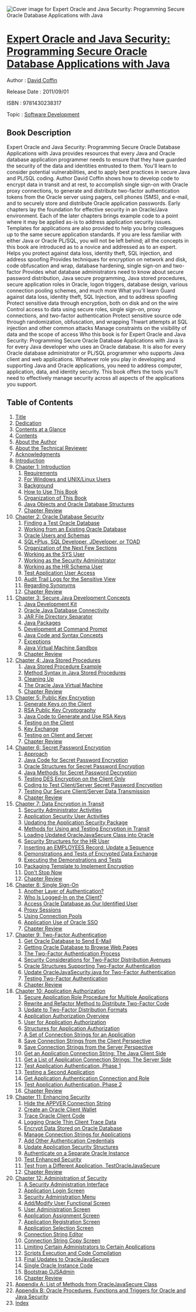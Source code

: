 ![Cover image for Expert Oracle and Java Security: Programming Secure Oracle Database Applications with Java](https://imgdetail.ebookreading.net/cover/cover/software_development/EB9781430238317.jpg)

[Expert Oracle and Java Security: Programming Secure Oracle Database Applications with Java](https://ebookreading.net/view/book/Expert+Oracle+and+Java+Security%3A+Programming+Secure+Oracle+Database+Applications+with+Java-EB9781430238317_1.html "Expert Oracle and Java Security: Programming Secure Oracle Database Applications with Java")
====================================================================================================================

Author : [David Coffin](https://ebookreading.net/search/author/David+Coffin)

Release Date : 2011/09/01

ISBN : 9781430238317

Topic : [Software Development](https://ebookreading.net/search/category/software-development)

Book Description
-----------------

Expert Oracle and Java Security: Programming Secure Oracle Database Applications with Java provides resources that every Java and Oracle database application programmer needs to ensure that they have guarded the security of the data and identities entrusted to them. You'll learn to consider potential vulnerabilities, and to apply best practices in secure Java and PL/SQL coding. Author David Coffin shows how to develop code to encrypt data in transit and at rest, to accomplish single sign-on with Oracle proxy connections, to generate and distribute two-factor authentication tokens from the Oracle server using pagers, cell phones (SMS), and e-mail, and to securely store and distribute Oracle application passwords.
Early chapters lay the foundation for effective security in an Oracle/Java environment. Each of the later chapters brings example code to a point where it may be applied as-is to address application security issues. Templates for applications are also provided to help you bring colleagues up to the same secure application standards. If you are less familiar with either Java or Oracle PL/SQL, you will not be left behind; all the concepts in this book are introduced as to a novice and addressed as to an expert.
Helps you protect against data loss, identity theft, SQL injection, and address spoofing
Provides techniques for encryption on network and disk, code obfuscation and wrap, database hardening, single sign-on and two-factor
Provides what database administrators need to know about secure password distribution, Java secure programming, Java stored procedures, secure application roles in Oracle, logon triggers, database design, various connection pooling schemes, and much more
What you'll learn
Guard against data loss, identity theft, SQL Injection, and to address spoofing
Protect sensitive data through encryption, both on disk and on the wire
Control access to data using secure roles, single sign-on, proxy connections, and two-factor authentication
Protect sensitive source ode through randomization, obfuscation, and wrapping
Thwart attempts at SQL injection and other common attacks
Manage constraints on the visibility of data and the scope of access
Who this book is for
Expert Oracle and Java Security: Programming Secure Oracle Database Applications with Java is for every Java developer who uses an Oracle database. It is also for every Oracle database administrator or PL/SQL programmer who supports Java client and web applications. Whatever role you play in developing and supporting Java and Oracle applications, you need to address computer, application, data, and identity security. This book offers the tools you'll need to effectively manage security across all aspects of the applications you support.
              
Table of Contents
-----------------

1. [Title](https://ebookreading.net/view/book/Expert+Oracle+and+Java+Security%3A+Programming+Secure+Oracle+Database+Applications+with+Java-EB9781430238317_2.html)
1. [Dedication](https://ebookreading.net/view/book/Expert+Oracle+and+Java+Security%3A+Programming+Secure+Oracle+Database+Applications+with+Java-EB9781430238317_3.html)
1. [Contents at a Glance](https://ebookreading.net/view/book/Expert+Oracle+and+Java+Security%3A+Programming+Secure+Oracle+Database+Applications+with+Java-EB9781430238317_4.html#contents_at_a_glanc)
1. [Contents](https://ebookreading.net/view/book/Expert+Oracle+and+Java+Security%3A+Programming+Secure+Oracle+Database+Applications+with+Java-EB9781430238317_5.html#contents_Contents)
1. [About the Author](https://ebookreading.net/view/book/Expert+Oracle+and+Java+Security%3A+Programming+Secure+Oracle+Database+Applications+with+Java-EB9781430238317_6.html#abouttheauthor_Abou)
1. [About the Technical Reviewer](https://ebookreading.net/view/book/Expert+Oracle+and+Java+Security%3A+Programming+Secure+Oracle+Database+Applications+with+Java-EB9781430238317_7.html#aboutthetechnicalre)
1. [Acknowledgments](https://ebookreading.net/view/book/Expert+Oracle+and+Java+Security%3A+Programming+Secure+Oracle+Database+Applications+with+Java-EB9781430238317_8.html#acknowledgments_Ack)
1. [Introduction](https://ebookreading.net/view/book/Expert+Oracle+and+Java+Security%3A+Programming+Secure+Oracle+Database+Applications+with+Java-EB9781430238317_9.html#introduction_Introd)
1. [Chapter 1: Introduction](https://ebookreading.net/view/book/Expert+Oracle+and+Java+Security%3A+Programming+Secure+Oracle+Database+Applications+with+Java-EB9781430238317_10.html#ch1)
    1. [Requirements](https://ebookreading.net/view/book/Expert+Oracle+and+Java+Security%3A+Programming+Secure+Oracle+Database+Applications+with+Java-EB9781430238317_11.html#requirements)
    1. [For Windows and UNIX/Linux Users](https://ebookreading.net/view/book/Expert+Oracle+and+Java+Security%3A+Programming+Secure+Oracle+Database+Applications+with+Java-EB9781430238317_12.html#for_windows_and_uni)
    1. [Background](https://ebookreading.net/view/book/Expert+Oracle+and+Java+Security%3A+Programming+Secure+Oracle+Database+Applications+with+Java-EB9781430238317_13.html#background)
    1. [How to Use This Book](https://ebookreading.net/view/book/Expert+Oracle+and+Java+Security%3A+Programming+Secure+Oracle+Database+Applications+with+Java-EB9781430238317_14.html#how_to_use_this_boo)
    1. [Organization of This Book](https://ebookreading.net/view/book/Expert+Oracle+and+Java+Security%3A+Programming+Secure+Oracle+Database+Applications+with+Java-EB9781430238317_15.html#organization_of_thi)
    1. [Java Objects and Oracle Database Structures](https://ebookreading.net/view/book/Expert+Oracle+and+Java+Security%3A+Programming+Secure+Oracle+Database+Applications+with+Java-EB9781430238317_16.html#java_objects_and_or)
    1. [Chapter Review](https://ebookreading.net/view/book/Expert+Oracle+and+Java+Security%3A+Programming+Secure+Oracle+Database+Applications+with+Java-EB9781430238317_17.html#chapter_review)
1. [Chapter 2: Oracle Database Security](https://ebookreading.net/view/book/Expert+Oracle+and+Java+Security%3A+Programming+Secure+Oracle+Database+Applications+with+Java-EB9781430238317_18.html#ch2)
    1. [Finding a Test Oracle Database](https://ebookreading.net/view/book/Expert+Oracle+and+Java+Security%3A+Programming+Secure+Oracle+Database+Applications+with+Java-EB9781430238317_19.html#finding_a_test_orac)
    1. [Working from an Existing Oracle Database](https://ebookreading.net/view/book/Expert+Oracle+and+Java+Security%3A+Programming+Secure+Oracle+Database+Applications+with+Java-EB9781430238317_20.html#working_from_an_exi)
    1. [Oracle Users and Schemas](https://ebookreading.net/view/book/Expert+Oracle+and+Java+Security%3A+Programming+Secure+Oracle+Database+Applications+with+Java-EB9781430238317_21.html#oracle_users_and_sc)
    1. [SQL*Plus, SQL Developer, JDeveloper, or TOAD](https://ebookreading.net/view/book/Expert+Oracle+and+Java+Security%3A+Programming+Secure+Oracle+Database+Applications+with+Java-EB9781430238317_22.html#sqlplus_sql_develop)
    1. [Organization of the Next Few Sections](https://ebookreading.net/view/book/Expert+Oracle+and+Java+Security%3A+Programming+Secure+Oracle+Database+Applications+with+Java-EB9781430238317_23.html#organization_of_the)
    1. [Working as the SYS User](https://ebookreading.net/view/book/Expert+Oracle+and+Java+Security%3A+Programming+Secure+Oracle+Database+Applications+with+Java-EB9781430238317_24.html#working_as_the_sys_)
    1. [Working as the Security Administrator](https://ebookreading.net/view/book/Expert+Oracle+and+Java+Security%3A+Programming+Secure+Oracle+Database+Applications+with+Java-EB9781430238317_25.html#working_as_the_secu)
    1. [Working as the HR Schema User](https://ebookreading.net/view/book/Expert+Oracle+and+Java+Security%3A+Programming+Secure+Oracle+Database+Applications+with+Java-EB9781430238317_26.html#working_as_the_hr_s)
    1. [Test Application User Access](https://ebookreading.net/view/book/Expert+Oracle+and+Java+Security%3A+Programming+Secure+Oracle+Database+Applications+with+Java-EB9781430238317_27.html#test_application_us)
    1. [Audit Trail Logs for the Sensitive View](https://ebookreading.net/view/book/Expert+Oracle+and+Java+Security%3A+Programming+Secure+Oracle+Database+Applications+with+Java-EB9781430238317_28.html#audit_trail_logs_fo)
    1. [Regarding Synonyms](https://ebookreading.net/view/book/Expert+Oracle+and+Java+Security%3A+Programming+Secure+Oracle+Database+Applications+with+Java-EB9781430238317_29.html#regarding_synonyms)
    1. [Chapter Review](https://ebookreading.net/view/book/Expert+Oracle+and+Java+Security%3A+Programming+Secure+Oracle+Database+Applications+with+Java-EB9781430238317_30.html#chapter_review1)
1. [Chapter 3: Secure Java Development Concepts](https://ebookreading.net/view/book/Expert+Oracle+and+Java+Security%3A+Programming+Secure+Oracle+Database+Applications+with+Java-EB9781430238317_31.html#ch3)
    1. [Java Development Kit](https://ebookreading.net/view/book/Expert+Oracle+and+Java+Security%3A+Programming+Secure+Oracle+Database+Applications+with+Java-EB9781430238317_32.html#java_development_ki)
    1. [Oracle Java Database Connectivity](https://ebookreading.net/view/book/Expert+Oracle+and+Java+Security%3A+Programming+Secure+Oracle+Database+Applications+with+Java-EB9781430238317_33.html#oracle_java_databas)
    1. [JAR File Directory Separator](https://ebookreading.net/view/book/Expert+Oracle+and+Java+Security%3A+Programming+Secure+Oracle+Database+Applications+with+Java-EB9781430238317_34.html#jar_file_directory_)
    1. [Java Packages](https://ebookreading.net/view/book/Expert+Oracle+and+Java+Security%3A+Programming+Secure+Oracle+Database+Applications+with+Java-EB9781430238317_35.html#java_packages)
    1. [Development at Command Prompt](https://ebookreading.net/view/book/Expert+Oracle+and+Java+Security%3A+Programming+Secure+Oracle+Database+Applications+with+Java-EB9781430238317_36.html#development_at_comm)
    1. [Java Code and Syntax Concepts](https://ebookreading.net/view/book/Expert+Oracle+and+Java+Security%3A+Programming+Secure+Oracle+Database+Applications+with+Java-EB9781430238317_37.html#java_code_and_synta)
    1. [Exceptions](https://ebookreading.net/view/book/Expert+Oracle+and+Java+Security%3A+Programming+Secure+Oracle+Database+Applications+with+Java-EB9781430238317_38.html#exceptions)
    1. [Java Virtual Machine Sandbox](https://ebookreading.net/view/book/Expert+Oracle+and+Java+Security%3A+Programming+Secure+Oracle+Database+Applications+with+Java-EB9781430238317_39.html#java_virtual_machin)
    1. [Chapter Review](https://ebookreading.net/view/book/Expert+Oracle+and+Java+Security%3A+Programming+Secure+Oracle+Database+Applications+with+Java-EB9781430238317_40.html#chapter_review2)
1. [Chapter 4: Java Stored Procedures](https://ebookreading.net/view/book/Expert+Oracle+and+Java+Security%3A+Programming+Secure+Oracle+Database+Applications+with+Java-EB9781430238317_41.html#ch4)
    1. [Java Stored Procedure Example](https://ebookreading.net/view/book/Expert+Oracle+and+Java+Security%3A+Programming+Secure+Oracle+Database+Applications+with+Java-EB9781430238317_42.html#java_stored_procedu)
    1. [Method Syntax in Java Stored Procedures](https://ebookreading.net/view/book/Expert+Oracle+and+Java+Security%3A+Programming+Secure+Oracle+Database+Applications+with+Java-EB9781430238317_43.html#method_syntax_in_ja)
    1. [Cleaning Up](https://ebookreading.net/view/book/Expert+Oracle+and+Java+Security%3A+Programming+Secure+Oracle+Database+Applications+with+Java-EB9781430238317_44.html#cleaning_up)
    1. [The Oracle Java Virtual Machine](https://ebookreading.net/view/book/Expert+Oracle+and+Java+Security%3A+Programming+Secure+Oracle+Database+Applications+with+Java-EB9781430238317_45.html#the_oracle_java_vir)
    1. [Chapter Review](https://ebookreading.net/view/book/Expert+Oracle+and+Java+Security%3A+Programming+Secure+Oracle+Database+Applications+with+Java-EB9781430238317_46.html#chapter_review3)
1. [Chapter 5: Public Key Encryption](https://ebookreading.net/view/book/Expert+Oracle+and+Java+Security%3A+Programming+Secure+Oracle+Database+Applications+with+Java-EB9781430238317_47.html#ch5)
    1. [Generate Keys on the Client](https://ebookreading.net/view/book/Expert+Oracle+and+Java+Security%3A+Programming+Secure+Oracle+Database+Applications+with+Java-EB9781430238317_48.html#generate_keys_on_th)
    1. [RSA Public Key Cryptography](https://ebookreading.net/view/book/Expert+Oracle+and+Java+Security%3A+Programming+Secure+Oracle+Database+Applications+with+Java-EB9781430238317_49.html#rsa_public_key_cryp)
    1. [Java Code to Generate and Use RSA Keys](https://ebookreading.net/view/book/Expert+Oracle+and+Java+Security%3A+Programming+Secure+Oracle+Database+Applications+with+Java-EB9781430238317_50.html#java_code_to_genera)
    1. [Testing on the Client](https://ebookreading.net/view/book/Expert+Oracle+and+Java+Security%3A+Programming+Secure+Oracle+Database+Applications+with+Java-EB9781430238317_51.html#testing_on_the_clie)
    1. [Key Exchange](https://ebookreading.net/view/book/Expert+Oracle+and+Java+Security%3A+Programming+Secure+Oracle+Database+Applications+with+Java-EB9781430238317_52.html#key_exchange)
    1. [Testing on Client and Server](https://ebookreading.net/view/book/Expert+Oracle+and+Java+Security%3A+Programming+Secure+Oracle+Database+Applications+with+Java-EB9781430238317_53.html#testing_on_client_a)
    1. [Chapter Review](https://ebookreading.net/view/book/Expert+Oracle+and+Java+Security%3A+Programming+Secure+Oracle+Database+Applications+with+Java-EB9781430238317_54.html#chapter_review4)
1. [Chapter 6: Secret Password Encryption](https://ebookreading.net/view/book/Expert+Oracle+and+Java+Security%3A+Programming+Secure+Oracle+Database+Applications+with+Java-EB9781430238317_55.html#ch6)
    1. [Approach](https://ebookreading.net/view/book/Expert+Oracle+and+Java+Security%3A+Programming+Secure+Oracle+Database+Applications+with+Java-EB9781430238317_56.html#approach)
    1. [Java Code for Secret Password Encryption](https://ebookreading.net/view/book/Expert+Oracle+and+Java+Security%3A+Programming+Secure+Oracle+Database+Applications+with+Java-EB9781430238317_57.html#java_code_for_secre)
    1. [Oracle Structures for Secret Password Encryption](https://ebookreading.net/view/book/Expert+Oracle+and+Java+Security%3A+Programming+Secure+Oracle+Database+Applications+with+Java-EB9781430238317_58.html#oracle_structures_f)
    1. [Java Methods for Secret Password Decryption](https://ebookreading.net/view/book/Expert+Oracle+and+Java+Security%3A+Programming+Secure+Oracle+Database+Applications+with+Java-EB9781430238317_59.html#java_methods_for_se)
    1. [Testing DES Encryption on the Client Only](https://ebookreading.net/view/book/Expert+Oracle+and+Java+Security%3A+Programming+Secure+Oracle+Database+Applications+with+Java-EB9781430238317_60.html#testing_des_encrypt)
    1. [Coding to Test Client/Server Secret Password Encryption](https://ebookreading.net/view/book/Expert+Oracle+and+Java+Security%3A+Programming+Secure+Oracle+Database+Applications+with+Java-EB9781430238317_61.html#coding_to_test_clie)
    1. [Testing Our Secure Client/Server Data Transmission](https://ebookreading.net/view/book/Expert+Oracle+and+Java+Security%3A+Programming+Secure+Oracle+Database+Applications+with+Java-EB9781430238317_62.html#testing_our_secure_)
    1. [Chapter Review](https://ebookreading.net/view/book/Expert+Oracle+and+Java+Security%3A+Programming+Secure+Oracle+Database+Applications+with+Java-EB9781430238317_63.html#chapter_review5)
1. [Chapter 7: Data Encryption in Transit](https://ebookreading.net/view/book/Expert+Oracle+and+Java+Security%3A+Programming+Secure+Oracle+Database+Applications+with+Java-EB9781430238317_64.html#ch7)
    1. [Security Administrator Activities](https://ebookreading.net/view/book/Expert+Oracle+and+Java+Security%3A+Programming+Secure+Oracle+Database+Applications+with+Java-EB9781430238317_65.html#security_administra)
    1. [Application Security User Activities](https://ebookreading.net/view/book/Expert+Oracle+and+Java+Security%3A+Programming+Secure+Oracle+Database+Applications+with+Java-EB9781430238317_66.html#application_securit)
    1. [Updating the Application Security Package](https://ebookreading.net/view/book/Expert+Oracle+and+Java+Security%3A+Programming+Secure+Oracle+Database+Applications+with+Java-EB9781430238317_67.html#updating_the_applic)
    1. [Methods for Using and Testing Encryption in Transit](https://ebookreading.net/view/book/Expert+Oracle+and+Java+Security%3A+Programming+Secure+Oracle+Database+Applications+with+Java-EB9781430238317_68.html#methods_for_using_a)
    1. [Loading Updated OracleJavaSecure Class into Oracle](https://ebookreading.net/view/book/Expert+Oracle+and+Java+Security%3A+Programming+Secure+Oracle+Database+Applications+with+Java-EB9781430238317_69.html#loading_updated_ora)
    1. [Security Structures for the HR User](https://ebookreading.net/view/book/Expert+Oracle+and+Java+Security%3A+Programming+Secure+Oracle+Database+Applications+with+Java-EB9781430238317_70.html#security_structures)
    1. [Inserting an EMPLOYEES Record: Update a Sequence](https://ebookreading.net/view/book/Expert+Oracle+and+Java+Security%3A+Programming+Secure+Oracle+Database+Applications+with+Java-EB9781430238317_71.html#inserting_an_employ)
    1. [Demonstrations and Tests of Encrypted Data Exchange](https://ebookreading.net/view/book/Expert+Oracle+and+Java+Security%3A+Programming+Secure+Oracle+Database+Applications+with+Java-EB9781430238317_72.html#demonstrations_and_)
    1. [Executing the Demonstrations and Tests](https://ebookreading.net/view/book/Expert+Oracle+and+Java+Security%3A+Programming+Secure+Oracle+Database+Applications+with+Java-EB9781430238317_73.html#executing_the_demon)
    1. [Packaging Template to Implement Encryption](https://ebookreading.net/view/book/Expert+Oracle+and+Java+Security%3A+Programming+Secure+Oracle+Database+Applications+with+Java-EB9781430238317_74.html#packaging_template_)
    1. [Don&#39;t Stop Now](https://ebookreading.net/view/book/Expert+Oracle+and+Java+Security%3A+Programming+Secure+Oracle+Database+Applications+with+Java-EB9781430238317_75.html#dont_stop_now)
    1. [Chapter Review](https://ebookreading.net/view/book/Expert+Oracle+and+Java+Security%3A+Programming+Secure+Oracle+Database+Applications+with+Java-EB9781430238317_76.html#chapter_review6)
1. [Chapter 8: Single Sign-On](https://ebookreading.net/view/book/Expert+Oracle+and+Java+Security%3A+Programming+Secure+Oracle+Database+Applications+with+Java-EB9781430238317_77.html#ch8)
    1. [Another Layer of Authentication?](https://ebookreading.net/view/book/Expert+Oracle+and+Java+Security%3A+Programming+Secure+Oracle+Database+Applications+with+Java-EB9781430238317_78.html#another_layer_of_au)
    1. [Who Is Logged-In on the Client?](https://ebookreading.net/view/book/Expert+Oracle+and+Java+Security%3A+Programming+Secure+Oracle+Database+Applications+with+Java-EB9781430238317_79.html#who_is_logged-in_on)
    1. [Access Oracle Database as Our Identified User](https://ebookreading.net/view/book/Expert+Oracle+and+Java+Security%3A+Programming+Secure+Oracle+Database+Applications+with+Java-EB9781430238317_80.html#access_oracle_datab)
    1. [Proxy Sessions](https://ebookreading.net/view/book/Expert+Oracle+and+Java+Security%3A+Programming+Secure+Oracle+Database+Applications+with+Java-EB9781430238317_81.html#proxy_sessions)
    1. [Using Connection Pools](https://ebookreading.net/view/book/Expert+Oracle+and+Java+Security%3A+Programming+Secure+Oracle+Database+Applications+with+Java-EB9781430238317_82.html#using_connection_po)
    1. [Application Use of Oracle SSO](https://ebookreading.net/view/book/Expert+Oracle+and+Java+Security%3A+Programming+Secure+Oracle+Database+Applications+with+Java-EB9781430238317_83.html#application_use_of_)
    1. [Chapter Review](https://ebookreading.net/view/book/Expert+Oracle+and+Java+Security%3A+Programming+Secure+Oracle+Database+Applications+with+Java-EB9781430238317_84.html#chapter_review7)
1. [Chapter 9: Two-Factor Authentication](https://ebookreading.net/view/book/Expert+Oracle+and+Java+Security%3A+Programming+Secure+Oracle+Database+Applications+with+Java-EB9781430238317_85.html#ch9)
    1. [Get Oracle Database to Send E-Mail](https://ebookreading.net/view/book/Expert+Oracle+and+Java+Security%3A+Programming+Secure+Oracle+Database+Applications+with+Java-EB9781430238317_86.html#get_oracle_database)
    1. [Getting Oracle Database to Browse Web Pages](https://ebookreading.net/view/book/Expert+Oracle+and+Java+Security%3A+Programming+Secure+Oracle+Database+Applications+with+Java-EB9781430238317_87.html#getting_oracle_data)
    1. [The Two-Factor Authentication Process](https://ebookreading.net/view/book/Expert+Oracle+and+Java+Security%3A+Programming+Secure+Oracle+Database+Applications+with+Java-EB9781430238317_88.html#the_two-factor_auth)
    1. [Security Considerations for Two-Factor Distribution Avenues](https://ebookreading.net/view/book/Expert+Oracle+and+Java+Security%3A+Programming+Secure+Oracle+Database+Applications+with+Java-EB9781430238317_89.html#security_considerat)
    1. [Oracle Structures Supporting Two-Factor Authentication](https://ebookreading.net/view/book/Expert+Oracle+and+Java+Security%3A+Programming+Secure+Oracle+Database+Applications+with+Java-EB9781430238317_90.html#oracle_structures_s)
    1. [Update OracleJavaSecurity.java for Two-Factor Authentication](https://ebookreading.net/view/book/Expert+Oracle+and+Java+Security%3A+Programming+Secure+Oracle+Database+Applications+with+Java-EB9781430238317_91.html#update_oraclejavase)
    1. [Testing Two-Factor Authentication](https://ebookreading.net/view/book/Expert+Oracle+and+Java+Security%3A+Programming+Secure+Oracle+Database+Applications+with+Java-EB9781430238317_92.html#testing_two-factor_)
    1. [Chapter Review](https://ebookreading.net/view/book/Expert+Oracle+and+Java+Security%3A+Programming+Secure+Oracle+Database+Applications+with+Java-EB9781430238317_93.html#chapter_review8)
1. [Chapter 10: Application Authorization](https://ebookreading.net/view/book/Expert+Oracle+and+Java+Security%3A+Programming+Secure+Oracle+Database+Applications+with+Java-EB9781430238317_94.html#ch10)
    1. [Secure Application Role Procedure for Multiple Applications](https://ebookreading.net/view/book/Expert+Oracle+and+Java+Security%3A+Programming+Secure+Oracle+Database+Applications+with+Java-EB9781430238317_95.html#secure_application_)
    1. [Rewrite and Refactor Method to Distribute Two-Factor Code](https://ebookreading.net/view/book/Expert+Oracle+and+Java+Security%3A+Programming+Secure+Oracle+Database+Applications+with+Java-EB9781430238317_96.html#rewrite_and_refacto)
    1. [Update to Two-Factor Distribution Formats](https://ebookreading.net/view/book/Expert+Oracle+and+Java+Security%3A+Programming+Secure+Oracle+Database+Applications+with+Java-EB9781430238317_97.html#update_to_two-facto)
    1. [Application Authorization Overview](https://ebookreading.net/view/book/Expert+Oracle+and+Java+Security%3A+Programming+Secure+Oracle+Database+Applications+with+Java-EB9781430238317_98.html#application_authori)
    1. [User for Application Authorization](https://ebookreading.net/view/book/Expert+Oracle+and+Java+Security%3A+Programming+Secure+Oracle+Database+Applications+with+Java-EB9781430238317_99.html#user_for_applicatio)
    1. [Structures for Application Authorization](https://ebookreading.net/view/book/Expert+Oracle+and+Java+Security%3A+Programming+Secure+Oracle+Database+Applications+with+Java-EB9781430238317_100.html#structures_for_appl)
    1. [A Set of Connection Strings for an Application](https://ebookreading.net/view/book/Expert+Oracle+and+Java+Security%3A+Programming+Secure+Oracle+Database+Applications+with+Java-EB9781430238317_101.html#a_set_of_connection)
    1. [Save Connection Strings from the Client Perspective](https://ebookreading.net/view/book/Expert+Oracle+and+Java+Security%3A+Programming+Secure+Oracle+Database+Applications+with+Java-EB9781430238317_102.html#save_connection_str)
    1. [Save Connection Strings from the Server Perspective](https://ebookreading.net/view/book/Expert+Oracle+and+Java+Security%3A+Programming+Secure+Oracle+Database+Applications+with+Java-EB9781430238317_103.html#save_connection_str)
    1. [Get an Application Connection String: The Java Client Side](https://ebookreading.net/view/book/Expert+Oracle+and+Java+Security%3A+Programming+Secure+Oracle+Database+Applications+with+Java-EB9781430238317_104.html#get_an_application_)
    1. [Get a List of Application Connection Strings: The Server Side](https://ebookreading.net/view/book/Expert+Oracle+and+Java+Security%3A+Programming+Secure+Oracle+Database+Applications+with+Java-EB9781430238317_105.html#get_a_list_of_appli)
    1. [Test Application Authentication, Phase 1](https://ebookreading.net/view/book/Expert+Oracle+and+Java+Security%3A+Programming+Secure+Oracle+Database+Applications+with+Java-EB9781430238317_106.html#test_application_au)
    1. [Testing a Second Application](https://ebookreading.net/view/book/Expert+Oracle+and+Java+Security%3A+Programming+Secure+Oracle+Database+Applications+with+Java-EB9781430238317_107.html#testing_a_second_ap)
    1. [Get Application Authentication Connection and Role](https://ebookreading.net/view/book/Expert+Oracle+and+Java+Security%3A+Programming+Secure+Oracle+Database+Applications+with+Java-EB9781430238317_108.html#get_application_aut)
    1. [Test Application Authentication, Phase 2](https://ebookreading.net/view/book/Expert+Oracle+and+Java+Security%3A+Programming+Secure+Oracle+Database+Applications+with+Java-EB9781430238317_109.html#test_application_au)
    1. [Chapter Review](https://ebookreading.net/view/book/Expert+Oracle+and+Java+Security%3A+Programming+Secure+Oracle+Database+Applications+with+Java-EB9781430238317_110.html#chapter_review9)
1. [Chapter 11: Enhancing Security](https://ebookreading.net/view/book/Expert+Oracle+and+Java+Security%3A+Programming+Secure+Oracle+Database+Applications+with+Java-EB9781430238317_111.html#ch11)
    1. [Hide the APPVER Connection String](https://ebookreading.net/view/book/Expert+Oracle+and+Java+Security%3A+Programming+Secure+Oracle+Database+Applications+with+Java-EB9781430238317_112.html#hide_the_appver_con)
    1. [Create an Oracle Client Wallet](https://ebookreading.net/view/book/Expert+Oracle+and+Java+Security%3A+Programming+Secure+Oracle+Database+Applications+with+Java-EB9781430238317_113.html#create_an_oracle_cl)
    1. [Trace Oracle Client Code](https://ebookreading.net/view/book/Expert+Oracle+and+Java+Security%3A+Programming+Secure+Oracle+Database+Applications+with+Java-EB9781430238317_114.html#trace_oracle_client)
    1. [Logging Oracle Thin Client Trace Data](https://ebookreading.net/view/book/Expert+Oracle+and+Java+Security%3A+Programming+Secure+Oracle+Database+Applications+with+Java-EB9781430238317_115.html#logging_oracle_thin)
    1. [Encrypt Data Stored on Oracle Database](https://ebookreading.net/view/book/Expert+Oracle+and+Java+Security%3A+Programming+Secure+Oracle+Database+Applications+with+Java-EB9781430238317_116.html#encrypt_data_stored)
    1. [Manage Connection Strings for Applications](https://ebookreading.net/view/book/Expert+Oracle+and+Java+Security%3A+Programming+Secure+Oracle+Database+Applications+with+Java-EB9781430238317_117.html#manage_connection_s)
    1. [Add Other Authentication Credentials](https://ebookreading.net/view/book/Expert+Oracle+and+Java+Security%3A+Programming+Secure+Oracle+Database+Applications+with+Java-EB9781430238317_118.html#add_other_authentic)
    1. [Update Application Security Structures](https://ebookreading.net/view/book/Expert+Oracle+and+Java+Security%3A+Programming+Secure+Oracle+Database+Applications+with+Java-EB9781430238317_119.html#update_application_)
    1. [Authenticate on a Separate Oracle Instance](https://ebookreading.net/view/book/Expert+Oracle+and+Java+Security%3A+Programming+Secure+Oracle+Database+Applications+with+Java-EB9781430238317_120.html#authenticate_on_a_s)
    1. [Test Enhanced Security](https://ebookreading.net/view/book/Expert+Oracle+and+Java+Security%3A+Programming+Secure+Oracle+Database+Applications+with+Java-EB9781430238317_121.html#test_enhanced_secur)
    1. [Test from a Different Application, TestOracleJavaSecure](https://ebookreading.net/view/book/Expert+Oracle+and+Java+Security%3A+Programming+Secure+Oracle+Database+Applications+with+Java-EB9781430238317_122.html#test_from_a_differe)
    1. [Chapter Review](https://ebookreading.net/view/book/Expert+Oracle+and+Java+Security%3A+Programming+Secure+Oracle+Database+Applications+with+Java-EB9781430238317_123.html#chapter_review10)
1. [Chapter 12: Administration of Security](https://ebookreading.net/view/book/Expert+Oracle+and+Java+Security%3A+Programming+Secure+Oracle+Database+Applications+with+Java-EB9781430238317_124.html#ch12)
    1. [A Security Administration Interface](https://ebookreading.net/view/book/Expert+Oracle+and+Java+Security%3A+Programming+Secure+Oracle+Database+Applications+with+Java-EB9781430238317_125.html#a_security_administ)
    1. [Application Login Screen](https://ebookreading.net/view/book/Expert+Oracle+and+Java+Security%3A+Programming+Secure+Oracle+Database+Applications+with+Java-EB9781430238317_126.html#application_login_s)
    1. [Security Administration Menu](https://ebookreading.net/view/book/Expert+Oracle+and+Java+Security%3A+Programming+Secure+Oracle+Database+Applications+with+Java-EB9781430238317_127.html#security_administra)
    1. [Add/Modify User Functional Screen](https://ebookreading.net/view/book/Expert+Oracle+and+Java+Security%3A+Programming+Secure+Oracle+Database+Applications+with+Java-EB9781430238317_128.html#add_modify_user_fun)
    1. [User Administration Screen](https://ebookreading.net/view/book/Expert+Oracle+and+Java+Security%3A+Programming+Secure+Oracle+Database+Applications+with+Java-EB9781430238317_129.html#user_administration)
    1. [Application Assignment Screen](https://ebookreading.net/view/book/Expert+Oracle+and+Java+Security%3A+Programming+Secure+Oracle+Database+Applications+with+Java-EB9781430238317_130.html#application_assignm)
    1. [Application Registration Screen](https://ebookreading.net/view/book/Expert+Oracle+and+Java+Security%3A+Programming+Secure+Oracle+Database+Applications+with+Java-EB9781430238317_131.html#application_registr)
    1. [Application Selection Screen](https://ebookreading.net/view/book/Expert+Oracle+and+Java+Security%3A+Programming+Secure+Oracle+Database+Applications+with+Java-EB9781430238317_132.html#application_selecti)
    1. [Connection String Editor](https://ebookreading.net/view/book/Expert+Oracle+and+Java+Security%3A+Programming+Secure+Oracle+Database+Applications+with+Java-EB9781430238317_133.html#connection_string_e)
    1. [Connection String Copy Screen](https://ebookreading.net/view/book/Expert+Oracle+and+Java+Security%3A+Programming+Secure+Oracle+Database+Applications+with+Java-EB9781430238317_134.html#connection_string_c)
    1. [Limiting Certain Administrators to Certain Applications](https://ebookreading.net/view/book/Expert+Oracle+and+Java+Security%3A+Programming+Secure+Oracle+Database+Applications+with+Java-EB9781430238317_135.html#limiting_certain_ad)
    1. [Scripts Execution and Code Compilation](https://ebookreading.net/view/book/Expert+Oracle+and+Java+Security%3A+Programming+Secure+Oracle+Database+Applications+with+Java-EB9781430238317_136.html#scripts_execution_a)
    1. [Final Updates to OracleJavaSecure](https://ebookreading.net/view/book/Expert+Oracle+and+Java+Security%3A+Programming+Secure+Oracle+Database+Applications+with+Java-EB9781430238317_137.html#final_updates_to_or)
    1. [Single Oracle Instance Code](https://ebookreading.net/view/book/Expert+Oracle+and+Java+Security%3A+Programming+Secure+Oracle+Database+Applications+with+Java-EB9781430238317_138.html#single_oracle_insta)
    1. [Bootstrap OJSAdmin](https://ebookreading.net/view/book/Expert+Oracle+and+Java+Security%3A+Programming+Secure+Oracle+Database+Applications+with+Java-EB9781430238317_139.html#bootstrap_ojsadmin)
    1. [Chapter Review](https://ebookreading.net/view/book/Expert+Oracle+and+Java+Security%3A+Programming+Secure+Oracle+Database+Applications+with+Java-EB9781430238317_140.html#chapter_review11)
1. [Appendix A: List of Methods from OracleJavaSecure Class](https://ebookreading.net/view/book/Expert+Oracle+and+Java+Security%3A+Programming+Secure+Oracle+Database+Applications+with+Java-EB9781430238317_141.html#appa)
1. [Appendix B: Oracle Procedures, Functions and Triggers for Oracle and Java Security](https://ebookreading.net/view/book/Expert+Oracle+and+Java+Security%3A+Programming+Secure+Oracle+Database+Applications+with+Java-EB9781430238317_142.html#appb)
1. [Index](https://ebookreading.net/view/book/Expert+Oracle+and+Java+Security%3A+Programming+Secure+Oracle+Database+Applications+with+Java-EB9781430238317_143.html#index_Index)
